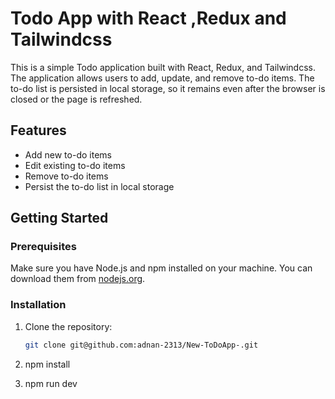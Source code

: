 # Todo App with  React ,Redux and Tailwindcss

This is a simple Todo application built with React, Redux, and Tailwindcss. The application allows users to add, update, and remove to-do items. The to-do list is persisted in local storage, so it remains even after the browser is closed or the page is refreshed.

## Features

- Add new to-do items
- Edit existing to-do items
- Remove to-do items
- Persist the to-do list in local storage

## Getting Started

### Prerequisites

Make sure you have Node.js and npm installed on your machine. You can download them from [nodejs.org](https://nodejs.org/).

### Installation

1. Clone the repository:

   ```bash
   git clone git@github.com:adnan-2313/New-ToDoApp-.git

2. npm install
3. npm run dev
   
